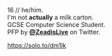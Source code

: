 16 // he/him.\
I'm not **actually** a milk carton.\
GCSE Computer Science Student.\
PFP by [**@ZeadisLive**](https://twitter.com/ZeadisLive) on Twitter. 

https://solo.to/dm1lk
